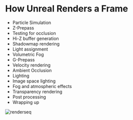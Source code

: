 # How Unreal Renders a Frame
* Particle Simulation
* Z-Prepass
* Testing for occlusion
* Hi-Z buffer generation
* Shadowmap rendering
* Light assignment
* Volumetric Fog
* G-Prepass
* Velocity rendering
* Ambient Occlusion
* Lighting
* Image space lighting
* Fog and atmospheric effects
* Transparency rendering
* Post processing
* Wrapping up

![renderseq](https://interplayoflight.files.wordpress.com/2017/10/image2.png)